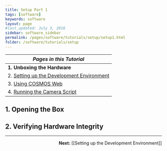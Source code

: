 ```yaml
---
title: Setup Part 1
tags: [software]
keywords: software
layout: page
#last_updated: July 3, 2016
sidebar: software_sidebar
permalink: /pages/software/tutorials/setup/setup1.html
folder: /software/tutorials/setup
---
```


| _Pages in this Tutorial_                                  |
| --------------------------------------------------------- |
| **1. Unboxing the Hardware**                              |
| 2. [Setting up the Development Environment](setup2.html)  |
| 3. [Using COSMOS Web](setup3.html)                        |
| 4. [Running the Camera Script](setup4.html)               |


## 1. Opening the Box

## 2. Verifying Hardware Integrity


---------------------------------------------------------------------------------------------------------------------------------------------

<div align="right">

**Next:** [[Setting up the Development Environment]]

</div>